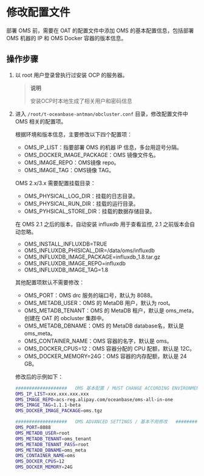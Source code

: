 # 修改配置文件

部署 OMS 前，需要在 OAT 的配置文件中添加 OMS 的基本配置信息，包括部署 OMS 机器的 IP 和 OMS Docker 容器的版本信息。

## 操作步骤

1. 以 root 用户登录曾执行过安装 OCP 的服务器。

   > **说明**
   >
   > 安装OCP时本地生成了相关用户和密码信息

2. 进入 `/root/t-oceanbase-antman/obcluster.conf` 目录，修改配置文件中 OMS 相关的配置项。

   根据环境和版本信息，主要修改以下四个配置项：

   <ul>
   <li>OMS_IP_LIST：指要部署 OMS 的机器 IP 信息，多台用逗号分隔。</li>
   <li>OMS_DOCKER_IMAGE_PACKAGE：OMS 镜像文件名。</li>
   <li>OMS_IMAGE_REPO：OMS镜像 repo。</li>
   <li>OMS_IMAGE_TAG：OMS镜像 TAG。</li>
   </ul>

   OMS 2.x/3.x 需要配置挂载目录：

   <ul>
   <li>OMS_PHYSICAL_LOG_DIR：挂载的日志目录。</li>
   <li>OMS_PHYSICAL_RUN_DIR：挂载的运行目录。</li>
   <li>OMS_PYHSICAL_STORE_DIR：挂载的数据存储目录。</li>
   </ul>

   在 OMS 2.1 之后的版本，自动安装 influxdb 用于查看监控, 2.1 之前版本会自动忽略。

   <ul>
   <li>OMS_INSTALL_INFLUXDB=TRUE</li>
   <li>OMS_INFLUXDB_PHISICAL_DIR=/data/oms/influxdb</li>
   <li>OMS_INFLUXDB_IMAGE_PACKAGE=influxdb_1.8.tar.gz</li>
   <li>OMS_INFLUXDB_IMAGE_REPO=influxdb</li>
   <li>OMS_INFLUXDB_IMAGE_TAG=1.8</li>
   </ul>

   其他配置项默认不需要修改：

   <ul>
   <li>OMS_PORT：OMS drc 服务的端口号，默认为 8088。</li>
   <li>OMS_METADB_USER：OMS 的 MetaDB 用户，默认为 root。</li>
   <li>OMS_METADB_TENANT：OMS 的 MetaDB 租户，默认是 oms_meta，创建在 OAT 的 obcluster 集群中。</li>
   <li>OMS_METADB_DBNAME：OMS 的 MetaDB database名，默认是 oms_meta。</li>
   <li>OMS_CONTAINER_NAME：OMS 容器的名字，默认是 oms。</li>
   <li>OMS_DOCKER_CPUS=12：OMS 容器分配的 CPU 配额，默认是 12C。</li>
   <li>OMS_DOCKER_MEMORY=24G：OMS 容器的内存配额，默认是 24 GB。</li>
   </ul>

   修改后的示例如下：

   ```Bash
   ###################   OMS 基本配置 / MUST CHANGE ACCORDING ENVIRONMENT / 根据环境必须修改  ############################
   OMS_IP_LIST=xxx.xxx.xxx.xxx
   OMS_IMAGE_REPO=acs-reg.alipay.com/oceanbase/oms-all-in-one
   OMS_IMAGE_TAG=1.1.1-beta
   OMS_DOCKER_IMAGE_PACKAGE=oms.tgz

   ###################   OMS ADVANCED SETTINGS / 基本不用修改   ########################
   OMS_PORT=8088
   OMS_METADB_USER=root
   OMS_METADB_TENANT=oms_tenant
   OMS_METADB_TENANT_PASS=root
   OMS_METADB_DBNAME=oms_meta
   OMS_CONTAINER_NAME=oms
   OMS_DOCKER_CPUS=12
   OMS_DOCKER_MEMORY=24G
   ```
